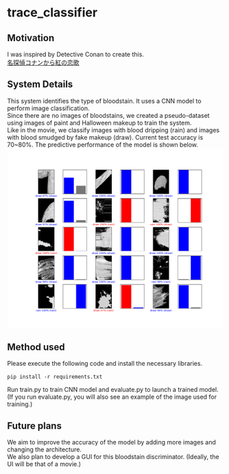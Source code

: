 # trace_classifier
## Motivation
I was inspired by Detective Conan to create this.\
[名探偵コナンから紅の恋歌](https://ja.wikipedia.org/wiki/%E5%90%8D%E6%8E%A2%E5%81%B5%E3%82%B3%E3%83%8A%E3%83%B3_%E3%81%8B%E3%82%89%E7%B4%85%E3%81%AE%E6%81%8B%E6%AD%8C)

## System Details
This system identifies the type of bloodstain.
It uses a CNN model to perform image classification.\
Since there are no images of bloodstains, we created a pseudo-dataset using images of paint and Halloween makeup to train the system.\
Like in the movie, we classify images with blood dripping (rain) and images with blood smudged by fake makeup (draw).
Current test accuracy is 70~80%.
The predictive performance of the model is shown below.
![model_output](model_output_sapmle.png)

## Method used
Please execute the following code and install the necessary libraries.
```
pip install -r requirements.txt
```
Run train.py to train CNN model and evaluate.py to launch a trained model.\
(If you run evaluate.py, you will also see an example of the image used for training.)

## Future plans
We aim to improve the accuracy of the model by adding more images and changing the architecture.\
We also plan to develop a GUI for this bloodstain discriminator. (Ideally, the UI will be that of a movie.)

